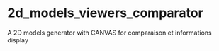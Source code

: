 # 2d_models_viewers_comparator
A 2D models generator with CANVAS for comparaison et informations display
